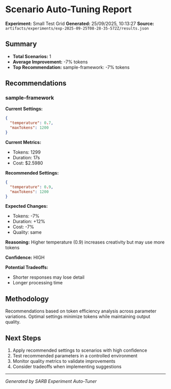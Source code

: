 # Scenario Auto-Tuning Report

**Experiment:** Small Test Grid
**Generated:** 25/09/2025, 10:13:27
**Source:** `artifacts/experiments/exp-2025-09-25T08-28-35-572Z/results.json`

## Summary

- **Total Scenarios:** 1
- **Average Improvement:** -7% tokens
- **Top Recommendation:** sample-framework: -7% tokens

## Recommendations


### sample-framework

**Current Settings:**
```json
{
  "temperature": 0.7,
  "maxTokens": 1200
}
```

**Current Metrics:**
- Tokens: 1299
- Duration: 17s
- Cost: $2.5980

**Recommended Settings:**
```json
{
  "temperature": 0.9,
  "maxTokens": 1200
}
```

**Expected Changes:**
- Tokens: -7%
- Duration: +12%
- Cost: -7%
- Quality: same

**Reasoning:** Higher temperature (0.9) increases creativity but may use more tokens

**Confidence:** HIGH

**Potential Tradeoffs:**
- Shorter responses may lose detail
- Longer processing time


## Methodology

Recommendations based on token efficiency analysis across parameter variations. Optimal settings minimize tokens while maintaining output quality.

## Next Steps

1. Apply recommended settings to scenarios with high confidence
2. Test recommended parameters in a controlled environment
3. Monitor quality metrics to validate improvements
4. Consider tradeoffs when implementing suggestions

---
*Generated by SARB Experiment Auto-Tuner*
